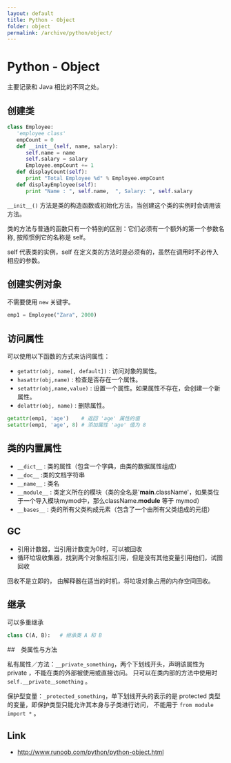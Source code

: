```yaml
---
layout: default
title: Python - Object
folder: object
permalink: /archive/python/object/
---
```


# Python - Object

主要记录和 Java 相比的不同之处。

## 创建类

~~~ python
class Employee:
   'employee class'
   empCount = 0
   def __init__(self, name, salary):
      self.name = name
      self.salary = salary
      Employee.empCount += 1
   def displayCount(self):
      print "Total Employee %d" % Employee.empCount
   def displayEmployee(self):
      print "Name : ", self.name,  ", Salary: ", self.salary
~~~

`__init__()` 方法是类的构造函数或初始化方法，当创建这个类的实例时会调用该方法。

类的方法与普通的函数只有一个特别的区别：它们必须有一个额外的第一个参数名称, 按照惯例它的名称是 self。

self 代表类的实例，self 在定义类的方法时是必须有的，虽然在调用时不必传入相应的参数。

## 创建实例对象

不需要使用 `new` 关键字。

~~~ python
emp1 = Employee("Zara", 2000)
~~~

## 访问属性

可以使用以下函数的方式来访问属性：
- `getattr(obj, name[, default])` : 访问对象的属性。
- `hasattr(obj,name)` : 检查是否存在一个属性。
- `setattr(obj,name,value)` : 设置一个属性。如果属性不存在，会创建一个新属性。
- `delattr(obj, name)` : 删除属性。

~~~ python
getattr(emp1, 'age')    # 返回 'age' 属性的值
setattr(emp1, 'age', 8) # 添加属性 'age' 值为 8
~~~

## 类的内置属性

- `__dict__` : 类的属性（包含一个字典，由类的数据属性组成）
- `__doc__` :类的文档字符串
- `__name__` : 类名
- `__module__` : 类定义所在的模块（类的全名是'__main__.className'，如果类位于一个导入模块mymod中，那么className.__module__ 等于 mymod）
- `__bases__` : 类的所有父类构成元素（包含了一个由所有父类组成的元组）

## GC

- 引用计数器，当引用计数变为0时，可以被回收
- 循环垃圾收集器，找到两个对象相互引用，但是没有其他变量引用他们，试图回收

回收不是立即的， 由解释器在适当的时机，将垃圾对象占用的内存空间回收。

## 继承

可以多重继承

~~~ python
class C(A, B):   # 继承类 A 和 B
~~~

##　类属性与方法

私有属性／方法：`__private_something`，两个下划线开头，声明该属性为 private ，不能在类的外部被使用或直接访问。
只可以在类内部的方法中使用时 `self.__private＿something` 。

保护型变量：`_protected_something`，单下划线开头的表示的是 protected 类型的变量，即保护类型只能允许其本身与子类进行访问，
不能用于 `from module import *` 。

## Link

- <http://www.runoob.com/python/python-object.html>
